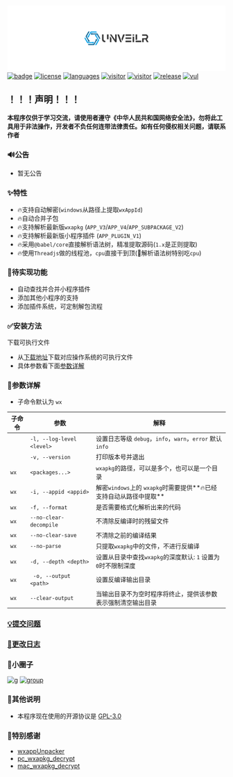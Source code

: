 ![logo](./images/logo.svg)<br>
[![badge](https://img.shields.io/badge/r3x5ur-unveilr-red)][repo]
[![license](https://img.shields.io/github/license/r3x5ur/unveilr?v=2)][repo]
[![languages](https://img.shields.io/github/languages/top/r3x5ur/unveilr)][repo]
[![visitor](https://visitor-badge.glitch.me/badge?page_id=https://github.com/r3x5ur/unveilr)][repo]
[![visitor](https://img.shields.io/github/commit-activity/m/r3x5ur/unveilr)][repo]
[![release](https://img.shields.io/github/downloads/r3x5ur/unveilr/total)][release]
[![vul](https://img.shields.io/snyk/vulnerabilities/github/r3x5ur/unveilr)][repo]

## ！！！声明！！！
**本程序仅供于学习交流，请使用者遵守《中华人民共和国网络安全法》，勿将此工具用于非法操作，开发者不负任何连带法律责任。如有任何侵权相关问题，请联系作者**

### :loud_sound:公告
- 暂无公告

### ✨特性

- 🔥支持自动解密(`windows`从路径上提取`wxAppId`)
- 🔥自动合并子包
- 🔥支持解析最新版`wxapkg` (`APP_V3`/`APP_V4`/`APP_SUBPACKAGE_V2`)
- 🔥支持解析最新版小程序插件 (`APP_PLUGIN_V1`)
- 🔥采用`@babel/core`直接解析语法树，精准提取源码(`1.x`是正则提取)
- 🔥使用`Threadjs`做的线程池，`cpu`直接干到顶(🤡解析语法树特别吃`cpu`)

### 📝待实现功能
- 自动查找并合并小程序插件
- 添加其他小程序的支持
- 添加插件系统，可定制解包流程

### ✅安装方法

下载可执行文件

- 从[下载地址][release]下载对应操作系统的可执行文件
- 具体参数看下面[参数详解](#%E5%8F%82%E6%95%B0%E8%AF%A6%E8%A7%A3)


### 📝参数详解

- 子命令默认为 `wx`

| 子命令  | 参数                        | 解释                                             |
|------|---------------------------|------------------------------------------------|
|      | `-l, --log-level <level>` | 设置日志等级 `debug`，`info`，`warn`，`error` 默认 `info` |
|      | `-v, --version`           | 打印版本号并退出                                       |
| `wx` | `<packages...>`           | `wxapkg`的路径，可以是多个，也可以是一个目录                     |
| `wx` | `-i, --appid <appid>`     | 解密`windows`上的 `wxapkg`时需要提供**🔥已经支持自动从路径中提取**  |
| `wx` | `-f, --format`            | 是否需要格式化解析出来的代码                                 |
| `wx` | `--no-clear-decompile`    | 不清除反编译时的残留文件                                   |
| `wx` | `--no-clear-save`         | 不清除之前的编译结果                                     |
| `wx` | `--no-parse`              | 只提取`wxapkg`中的文件，不进行反编译                         |
| `wx` | `-d, --depth <depth>`     | 设置从目录中查找`wxapkg`的深度默认: `1` 设置为`0`时不限制深度        |
| `wx` | ` -o, --output <path>`    | 设置反编译输出目录                                      |
| `wx` | `--clear-output`          | 当输出目录不为空时程序将终止，提供该参数表示强制清空输出目录                 |


### [:bulb:提交问题](https://github.com/r3x5ur/wxapkg-unpacker/issues)

### [:memo:更改日志](https://github.com/r3x5ur/wxapkg-unpacker/blob/master/CHANGELOG.md)

### 💫小圈子
[![g](https://upload.wikimedia.org/wikipedia/commons/thumb/8/83/Telegram_2019_Logo.svg/200px-Telegram_2019_Logo.svg.png)](https://t.me/+40lT6rp_bU1iZmI9)
[![group](https://gcore.jsdelivr.net/gh/r3x5ur/oss/unveilr/group-chat.png)](https://weixin.qq.com/g/AQYAAGDwL5rUxuYbIWjb-xZ8q_eWNkHJNamK_FGf-ShrU5ZH_6LQr00cJrjwp0mp)


### 💬其他说明

- 本程序现在使用的开源协议是 [GPL-3.0](https://www.gnu.org/licenses/gpl-3.0.html)

### 🍻特别感谢

- [wxappUnpacker](https://github.com/qwerty472123/wxappUnpacker)
- [pc_wxapkg_decrypt](https://github.com/BlackTrace/pc_wxapkg_decrypt)
- [mac_wxapkg_decrypt](https://github.com/TinyNiko/mac_wxapkg_decrypt)


[repo]:https://github.com/r3x5ur/unveilr

[release]:https://github.com/r3x5ur/unveilr/releases
